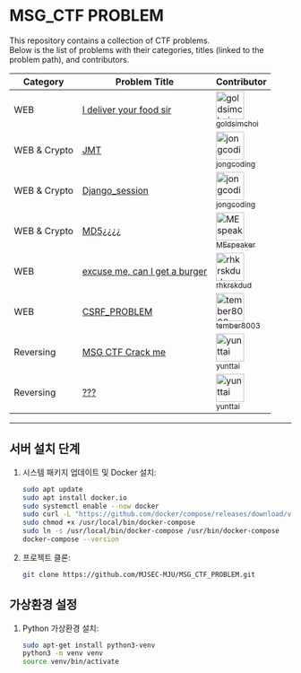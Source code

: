 # MSG_CTF PROBLEM

This repository contains a collection of CTF problems.  
Below is the list of problems with their categories, titles (linked to the problem path), and contributors.

| Category       | Problem Title                                                                                                                                                 | Contributor                                                                                                                                                         |
|----------------|---------------------------------------------------------------------------------------------------------------------------------------------------------------|---------------------------------------------------------------------------------------------------------------------------------------------------------------------|
| WEB            | [I deliver your food sir](https://github.com/MJSEC-MJU/MSG_CTF_PROBLEM/tree/main/I%20deliver%20your%20food%20sir)                                             | [<img src="https://github.com/goldsimchoi.png" width="50" height="50" alt="goldsimchoi"><br><sub>goldsimchoi</sub>](https://github.com/goldsimchoi)              |
| WEB & Crypto   | [JMT](https://github.com/MJSEC-MJU/MSG_CTF_PROBLEM/tree/main/jmt)                                                                                              | [<img src="https://github.com/jongcoding.png" width="50" height="50" alt="jongcoding"><br><sub>jongcoding</sub>](https://github.com/jongcoding)                  |
| WEB & Crypto   | [Django_session](https://github.com/MJSEC-MJU/MSG_CTF_PROBLEM/tree/main/django_session)                                                                          | [<img src="https://github.com/jongcoding.png" width="50" height="50" alt="jongcoding"><br><sub>jongcoding</sub>](https://github.com/jongcoding)                  |
| WEB & Crypto   | [MD5¿¿¿¿](https://github.com/MJSEC-MJU/MSG_CTF_PROBLEM/tree/main/MD5%C2%BF%C2%BF%C2%BF%C2%BF)                                                                      | [<img src="https://github.com/MEspeaker.png" width="50" height="50" alt="MEspeaker"><br><sub>MEspeaker</sub>](https://github.com/MEspeaker)                      |
| WEB            | [excuse me, can I get a burger](https://github.com/MJSEC-MJU/MSG_CTF_PROBLEM/tree/main/excuse%20me%2C%20can%20I%20get%20a%20burger)                             | [<img src="https://github.com/rhkrskdud.png" width="50" height="50" alt="rhkrskdud"><br><sub>rhkrskdud</sub>](https://github.com/rhkrskdud)                      |
| WEB            | [CSRF_PROBLEM](https://github.com/MJSEC-MJU/MSG_CTF_PROBLEM/tree/main/CSRF_PROBLEM)                                                                              | [<img src="https://github.com/tember8003.png" width="50" height="50" alt="tember8003"><br><sub>tember8003</sub>](https://github.com/tember8003)                  |
| Reversing      | [MSG CTF Crack me](https://github.com/MJSEC-MJU/MSG_CTF_PROBLEM/tree/main/MSG_CTF_Crack%2Bme)                                                                      | [<img src="https://github.com/yunttai.png" width="50" height="50" alt="yunttai"><br><sub>yunttai</sub>](https://github.com/yunttai)                              |
| Reversing      | [???](https://github.com/MJSEC-MJU/MSG_CTF_PROBLEM/tree/main/MSG_CTF_Crack%2Bme)                                                                                 | [<img src="https://github.com/yunttai.png" width="50" height="50" alt="yunttai"><br><sub>yunttai</sub>](https://github.com/yunttai)                              |
                                       
---

## 서버 설치 단계
1. 시스템 패키지 업데이트 및 Docker 설치:
    ```sh
    sudo apt update
    sudo apt install docker.io
    sudo systemctl enable --now docker
    sudo curl -L "https://github.com/docker/compose/releases/download/v2.21.0/docker-compose-$(uname -s)-$(uname -m)" -o /usr/local/bin/docker-compose
    sudo chmod +x /usr/local/bin/docker-compose
    sudo ln -s /usr/local/bin/docker-compose /usr/bin/docker-compose
    docker-compose --version
    ```

2. 프로젝트 클론:
    ```sh
    git clone https://github.com/MJSEC-MJU/MSG_CTF_PROBLEM.git
    ```

## 가상환경 설정
1. Python 가상환경 설치:
    ```sh
    sudo apt-get install python3-venv
    python3 -m venv venv
    source venv/bin/activate
    ```
